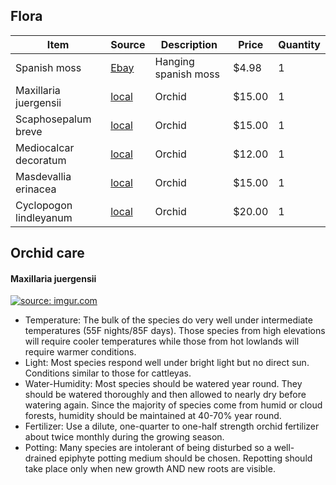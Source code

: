 ## Flora

Item | Source | Description | Price | Quantity
--- | --- | --- | --- | --- 
Spanish moss | [Ebay](http://www.ebay.com/itm/192060515502?_trksid=p2060353.m2749.l2649&ssPageName=STRK%3AMEBIDX%3AIT) | Hanging spanish moss | $4.98 | 1
Maxillaria juergensii | [local](http://www.orchidspecies.com/maxjuergensi.htm) | Orchid | $15.00 | 1
Scaphosepalum breve | [local](http://www.orchidspecies.com/scaphobreve.htm) | Orchid | $15.00 | 1
Mediocalcar decoratum | [local](http://www.orchidspecies.com/mediocalcdecoratum.htm) | Orchid | $12.00 | 1
Masdevallia erinacea | [local](http://www.orchidspecies.com/masderinacea.htm) | Orchid | $15.00 | 1
Cyclopogon lindleyanum | [local](http://www.aos.org/orchids/orchids-a-to-z/letter-c/cyclopogon.aspx) | Orchid | $20.00 | 1


## Orchid care

#### Maxillaria juergensii
<a href="http://imgur.com/p21V4XT"><img src="http://i.imgur.com/p21V4XT.jpg" title="source: imgur.com" /></a>

- Temperature:	The bulk of the species do very well under intermediate temperatures (55F nights/85F days). Those species from high elevations will require cooler temperatures while those from hot lowlands will require warmer conditions.
- Light:	Most species respond well under bright light but no direct sun. Conditions similar to those for cattleyas.
- Water-Humidity:	Most species should be watered year round. They should be watered thoroughly and then allowed to nearly dry before watering again. Since the majority of species come from humid or cloud forests, humidity should be maintained at 40-70% year round.
- Fertilizer:	Use a dilute, one-quarter to one-half strength orchid fertilizer about twice monthly during the growing season.
- Potting:	Many species are intolerant of being disturbed so a well-drained epiphyte potting medium should be chosen. Repotting should take place only when new growth AND new roots are visible.
